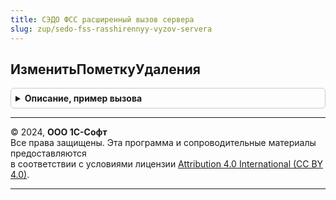 ```yaml
---
title: СЭДО ФСС расширенный вызов сервера
slug: zup/sedo-fss-rasshirennyy-vyzov-servera
---
```



## ИзменитьПометкуУдаления
<details style="margin: 1em 0; padding: 0.5em; border: 1px solid #ccc; border-radius: 6px;">

<summary style="font-weight: bold; cursor: pointer;">Описание, пример вызова</summary>

```bsl

Функция ИзменитьПометкуУдаления(Знач МассивСсылок, Знач ПометкаУдаления) Экспорт
```

Пример вызова
```bsl
Результат = СЭДОФССРасширенныйВызовСервера.ИзменитьПометкуУдаления(МассивСсылок, ПометкаУдаления) 
```
</details>

---

© 2024, **ООО 1С-Софт**  
Все права защищены. Эта программа и сопроводительные материалы предоставляются  
в соответствии с условиями лицензии [Attribution 4.0 International (CC BY 4.0)](https://creativecommons.org/licenses/by/4.0/legalcode).

---
